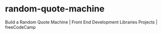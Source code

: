 # random-quote-machine
Build a Random Quote Machine | Front End Development Libraries Projects | freeCodeCamp
